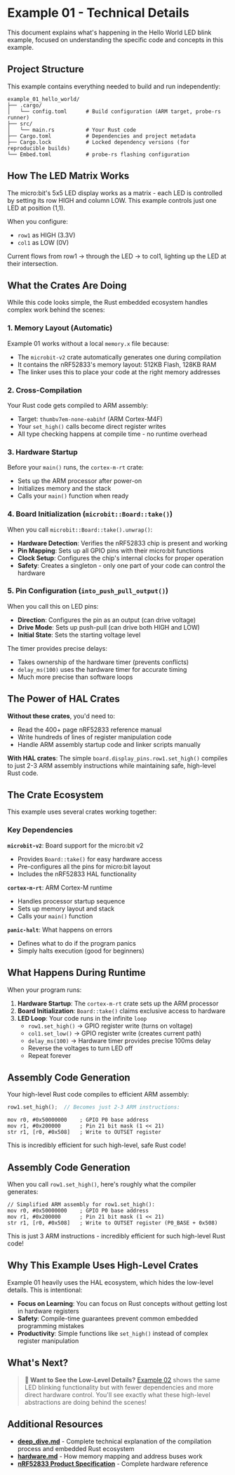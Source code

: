 # Example 01 - Technical Details

This document explains what's happening in the Hello World LED blink example, focused on understanding the specific code and concepts in this example.

## Project Structure

This example contains everything needed to build and run independently:

```
example_01_hello_world/
├── .cargo/
│   └── config.toml      # Build configuration (ARM target, probe-rs runner)
├── src/
│   └── main.rs          # Your Rust code
├── Cargo.toml           # Dependencies and project metadata
├── Cargo.lock           # Locked dependency versions (for reproducible builds)
└── Embed.toml           # probe-rs flashing configuration
```

## How The LED Matrix Works

The micro:bit's 5x5 LED display works as a matrix - each LED is controlled by setting its row HIGH and column LOW. This example controls just one LED at position (1,1).

When you configure:
- `row1` as HIGH (3.3V)
- `col1` as LOW (0V)

Current flows from row1 → through the LED → to col1, lighting up the LED at their intersection.

## What the Crates Are Doing

While this code looks simple, the Rust embedded ecosystem handles complex work behind the scenes:

### 1. Memory Layout (Automatic)

Example 01 works without a local `memory.x` file because:
- The `microbit-v2` crate automatically generates one during compilation
- It contains the nRF52833's memory layout: 512KB Flash, 128KB RAM
- The linker uses this to place your code at the right memory addresses

### 2. Cross-Compilation

Your Rust code gets compiled to ARM assembly:
- Target: `thumbv7em-none-eabihf` (ARM Cortex-M4F)
- Your `set_high()` calls become direct register writes
- All type checking happens at compile time - no runtime overhead

### 3. Hardware Startup

Before your `main()` runs, the `cortex-m-rt` crate:
- Sets up the ARM processor after power-on
- Initializes memory and the stack
- Calls your `main()` function when ready

### 4. Board Initialization (`microbit::Board::take()`)

When you call `microbit::Board::take().unwrap()`:
- **Hardware Detection**: Verifies the nRF52833 chip is present and working
- **Pin Mapping**: Sets up all GPIO pins with their micro:bit functions
- **Clock Setup**: Configures the chip's internal clocks for proper operation
- **Safety**: Creates a singleton - only one part of your code can control the hardware

### 5. Pin Configuration (`into_push_pull_output()`)

When you call this on LED pins:
- **Direction**: Configures the pin as an output (can drive voltage)
- **Drive Mode**: Sets up push-pull (can drive both HIGH and LOW)
- **Initial State**: Sets the starting voltage level

The timer provides precise delays:
- Takes ownership of the hardware timer (prevents conflicts)
- `delay_ms(100)` uses the hardware timer for accurate timing
- Much more precise than software loops

## The Power of HAL Crates

**Without these crates**, you'd need to:
- Read the 400+ page nRF52833 reference manual
- Write hundreds of lines of register manipulation code  
- Handle ARM assembly startup code and linker scripts manually

**With HAL crates**: The simple `board.display_pins.row1.set_high()` compiles to just 2-3 ARM assembly instructions while maintaining safe, high-level Rust code.

## The Crate Ecosystem

This example uses several crates working together:

### Key Dependencies

**`microbit-v2`**: Board support for the micro:bit v2
- Provides `Board::take()` for easy hardware access
- Pre-configures all the pins for micro:bit layout
- Includes the nRF52833 HAL functionality

**`cortex-m-rt`**: ARM Cortex-M runtime
- Handles processor startup sequence
- Sets up memory layout and stack
- Calls your `main()` function

**`panic-halt`**: What happens on errors
- Defines what to do if the program panics
- Simply halts execution (good for beginners)

## What Happens During Runtime

When your program runs:

1. **Hardware Startup**: The `cortex-m-rt` crate sets up the ARM processor
2. **Board Initialization**: `Board::take()` claims exclusive access to hardware
3. **LED Loop**: Your code runs in the infinite `loop`
   - `row1.set_high()` → GPIO register write (turns on voltage)
   - `col1.set_low()` → GPIO register write (creates current path)  
   - `delay_ms(100)` → Hardware timer provides precise 100ms delay
   - Reverse the voltages to turn LED off
   - Repeat forever

## Assembly Code Generation

Your high-level Rust code compiles to efficient ARM assembly:

```rust
row1.set_high();  // Becomes just 2-3 ARM instructions:
```

```assembly
mov r0, #0x50000000    ; GPIO P0 base address
mov r1, #0x200000      ; Pin 21 bit mask (1 << 21)  
str r1, [r0, #0x508]   ; Write to OUTSET register
```

This is incredibly efficient for such high-level, safe Rust code!

## Assembly Code Generation

When you call `row1.set_high()`, here's roughly what the compiler generates:

```assembly
// Simplified ARM assembly for row1.set_high():
mov r0, #0x50000000    ; GPIO P0 base address
mov r1, #0x200000      ; Pin 21 bit mask (1 << 21)
str r1, [r0, #0x508]   ; Write to OUTSET register (P0_BASE + 0x508)
```

This is just 3 ARM instructions - incredibly efficient for such high-level Rust code!

## Why This Example Uses High-Level Crates

Example 01 heavily uses the HAL ecosystem, which hides the low-level details. This is intentional:

- **Focus on Learning**: You can focus on Rust concepts without getting lost in hardware registers
- **Safety**: Compile-time guarantees prevent common embedded programming mistakes
- **Productivity**: Simple functions like `set_high()` instead of complex register manipulation

## What's Next?

> **🔬 Want to See the Low-Level Details?** [Example 02](../example_02_hello_world_minimal_dependencies/) shows the same LED blinking functionality but with fewer dependencies and more direct hardware control. You'll see exactly what these high-level abstractions are doing behind the scenes!

## Additional Resources

- **[deep_dive.md](../deep_dive.md)** - Complete technical explanation of the compilation process and embedded Rust ecosystem
- **[hardware.md](../hardware.md)** - How memory mapping and address buses work
- **[nRF52833 Product Specification](https://infocenter.nordicsemi.com/pdf/nRF52833_PS_v1.7.pdf)** - Complete hardware reference